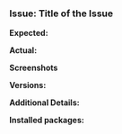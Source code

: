 ### **Issue: Title of the Issue**

**Expected:**

**Actual:**

**Screenshots**

**Versions:**

**Additional Details:**

**Installed packages:**
